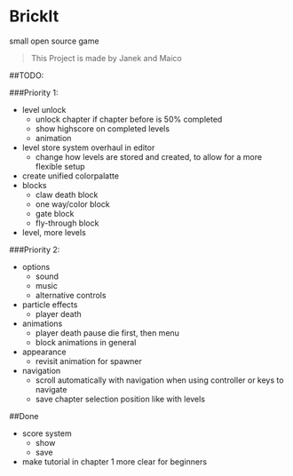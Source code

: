 # BrickIt
small open source game

> This Project is made by
> Janek and Maico

##TODO:

###Priority 1:

- level unlock
	- unlock chapter if chapter before is 50% completed
	- show highscore on completed levels
	- animation
- level store system overhaul in editor
    - change how levels are stored and created, to allow for a more flexible setup
- create unified colorpalatte
- blocks
	- claw death block
	- one way/color block
	- gate block
	- fly-through block
- level, more levels

###Priority 2:

- options
	- sound
	- music
    - alternative controls
- particle effects
	- player death
- animations
	- player death pause
	  die first, then menu
    - block animations in general
- appearance
    - revisit animation for spawner
- navigation
	- scroll automatically with navigation when using controller or keys to navigate
	- save chapter selection position like with levels


##Done

- score system
    - show
    - save
- make tutorial in chapter 1 more clear for beginners

